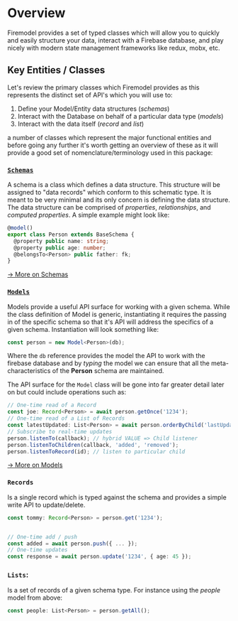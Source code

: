 # Overview

Firemodel provides a set of typed classes which will allow you to quickly and easily structure your data, interact with a Firebase database, and play nicely with modern state management frameworks like redux, mobx, etc. 

## Key Entities / Classes
Let's review the primary classes which Firemodel provides as this represents the distinct set of API's which you will use to:

1. Define your Model/Entity data structures (_schemas_)
2. Interact with the Database on behalf of a particular data type (_models_)
3. Interact with the data itself (_record_ and _list_)

 a number of classes which represent the major functional entities and before going any further it's worth getting an overview of these as it will provide a good set of nomenclature/terminology used in this package:

### [`Schemas`](./schemas.md)

  A schema is a class which defines a data structure. This structure will be assigned to "data records" which conform to this schematic type. It is meant to be very minimal and its only concern is defining the data structure. The data structure can be comprised of _properties_, _relationships_, and _computed properties_. A simple example might look like: 

  ```ts
  @model()
  export class Person extends BaseSchema {
    @property public name: string;
    @property public age: number;
    @belongsTo<Person> public father: fk;
  }
  ```

  [→ More on Schemas](./schemas.md)

### [`Models`](./models.md)

  Models provide a useful API surface for working with a given schema. While the class definition of Model is generic, instantiating it requires the passing in of the specific schema so that it's API will address the specifics of a given schema. Instantiation will look something like:

  ```ts
  const person = new Model<Person>(db);
  ```

  Where the `db` reference provides the model the API to work with the firebase database and by _typing_ the model we can ensure that all the meta-characteristics of the **Person** schema are maintained.

  The API surface for the `Model` class will be gone into far greater detail later on but could include operations such as:

  ```ts
  // One-time read of a Record
  const joe: Record<Person> = await person.getOnce('1234'); 
  // One-time read of a List of Records
  const latestUpdated: List<Person> = await person.orderByChild('lastUpdated').limitToFirst(10).getOnce();
  // Subscribe to real-time updates
  person.listenTo(callback); // hybrid VALUE => Child listener
  person.listenToChildren(callback, 'added', 'removed');
  person.listenToRecord(id); // listen to particular child
  ```

  [→ More on Models](./models.md)

### `Records`

  Is a single record which is typed against the schema and provides a simple write API to update/delete.

  ```ts
  const tommy: Record<Person> = person.get('1234');


  // One-time add / push
  const added = await person.push({ ... });
  // One-time updates
  const response = await person.update('1234', { age: 45 });
  ```

### `Lists`: 

  Is a set of records of a given schema type. For instance using the _people_ model from above:

  ```ts
  const people: List<Person> = person.getAll();
  ```




